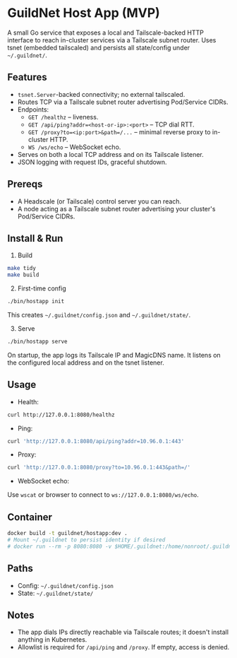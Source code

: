 # GuildNet Host App (MVP)

A small Go service that exposes a local and Tailscale-backed HTTP interface to reach in-cluster services via a Tailscale subnet router. Uses tsnet (embedded tailscaled) and persists all state/config under `~/.guildnet/`.

## Features

- `tsnet.Server`-backed connectivity; no external tailscaled.
- Routes TCP via a Tailscale subnet router advertising Pod/Service CIDRs.
- Endpoints:
  - `GET /healthz` – liveness.
  - `GET /api/ping?addr=<host-or-ip>:<port>` – TCP dial RTT.
  - `GET /proxy?to=<ip:port>&path=/...` – minimal reverse proxy to in-cluster HTTP.
  - `WS /ws/echo` – WebSocket echo.
- Serves on both a local TCP address and on its Tailscale listener.
- JSON logging with request IDs, graceful shutdown.

## Prereqs

- A Headscale (or Tailscale) control server you can reach.
- A node acting as a Tailscale subnet router advertising your cluster's Pod/Service CIDRs.

## Install & Run

1. Build

```sh
make tidy
make build
```

2. First-time config

```sh
./bin/hostapp init
```

This creates `~/.guildnet/config.json` and `~/.guildnet/state/`.

3. Serve

```sh
./bin/hostapp serve
```

On startup, the app logs its Tailscale IP and MagicDNS name. It listens on the configured local address and on the tsnet listener.

## Usage

- Health:

```sh
curl http://127.0.0.1:8080/healthz
```

- Ping:

```sh
curl 'http://127.0.0.1:8080/api/ping?addr=10.96.0.1:443'
```

- Proxy:

```sh
curl 'http://127.0.0.1:8080/proxy?to=10.96.0.1:443&path=/'
```

- WebSocket echo:

Use `wscat` or browser to connect to `ws://127.0.0.1:8080/ws/echo`.

## Container

```sh
docker build -t guildnet/hostapp:dev .
# Mount ~/.guildnet to persist identity if desired
# docker run --rm -p 8080:8080 -v $HOME/.guildnet:/home/nonroot/.guildnet guildnet/hostapp:dev
```

## Paths

- Config: `~/.guildnet/config.json`
- State: `~/.guildnet/state/`

## Notes

- The app dials IPs directly reachable via Tailscale routes; it doesn't install anything in Kubernetes.
- Allowlist is required for `/api/ping` and `/proxy`. If empty, access is denied.
